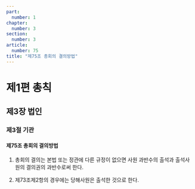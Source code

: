 ```yaml
---
part:
  number: 1
chapter:
  number: 3
section:
  number: 3
article:
  number: 75
title: "제75조 총회의 결의방법"
---
```


# 제1편 총칙

## 제3장 법인

### 제3절 기관

#### 제75조 총회의 결의방법

1. 총회의 결의는 본법 또는 정관에 다른 규정이 없으면 사원 과반수의 출석과 출석사원의 결의권의 과반수로써 한다.

2. 제73조제2항의 경우에는 당해사원은 출석한 것으로 한다.
